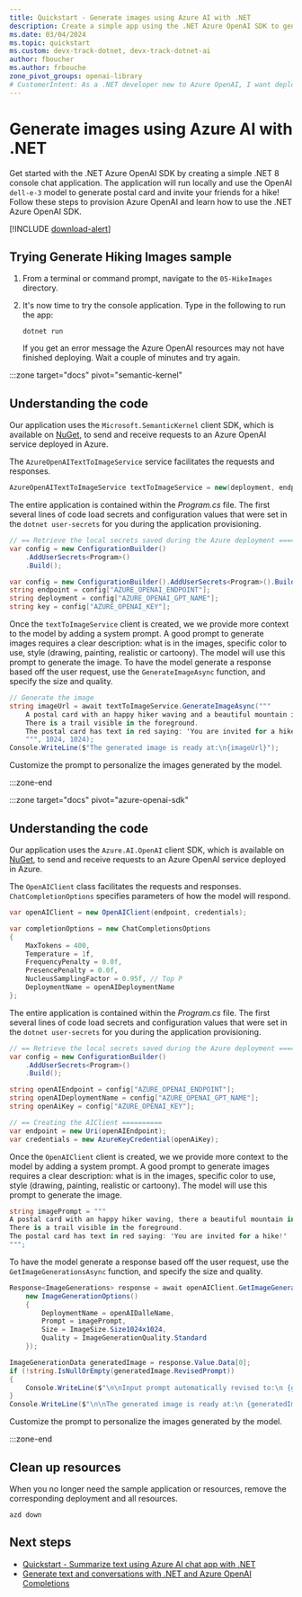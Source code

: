 ```yaml
---
title: Quickstart - Generate images using Azure AI with .NET
description: Create a simple app using the .NET Azure OpenAI SDK to generate postal card images.
ms.date: 03/04/2024
ms.topic: quickstart
ms.custom: devx-track-dotnet, devx-track-dotnet-ai
author: fboucher
ms.author: frbouche
zone_pivot_groups: openai-library
# CustomerIntent: As a .NET developer new to Azure OpenAI, I want deploy and use sample code to interact to learn how to generate images from the sample code.
---
```


# Generate images using Azure AI with .NET

Get started with the .NET Azure OpenAI SDK by creating a simple .NET 8 console chat application. The application will run locally and use the OpenAI `dell-e-3` model to generate postal card and invite your friends for a hike! Follow these steps to provision Azure OpenAI and learn how to use the .NET Azure OpenAI SDK.

[!INCLUDE [download-alert](includes/prerequisites-and-azure-deploy.md)]

## Trying Generate Hiking Images sample

1. From a terminal or command prompt, navigate to the `05-HikeImages` directory.
2. It's now time to try the console application. Type in the following to run the app:

    ```dotnetcli
    dotnet run
    ```

    If you get an error message the Azure OpenAI resources may not have finished deploying. Wait a couple of minutes and try again.

<!-- markdownlint-disable MD044 -->
:::zone target="docs" pivot="semantic-kernel"
<!-- markdownlint-enable MD044 -->

## Understanding the code

Our application uses the `Microsoft.SemanticKernel` client SDK, which is available on [NuGet](https://www.nuget.org/packages/Microsoft.SemanticKernel), to send and receive requests to an Azure OpenAI service deployed in Azure.

The `AzureOpenAITextToImageService` service facilitates the requests and responses. 

```csharp
AzureOpenAITextToImageService textToImageService = new(deployment, endpoint, key, null);
```

The entire application is contained within the _Program.cs_ file. The first several lines of code load secrets and configuration values that were set in the `dotnet user-secrets` for you during the application provisioning.

```csharp
// == Retrieve the local secrets saved during the Azure deployment ==========
var config = new ConfigurationBuilder()
    .AddUserSecrets<Program>()
    .Build();

var config = new ConfigurationBuilder().AddUserSecrets<Program>().Build();
string endpoint = config["AZURE_OPENAI_ENDPOINT"];
string deployment = config["AZURE_OPENAI_GPT_NAME"];
string key = config["AZURE_OPENAI_KEY"];
```

Once the `textToImageService` client is created, we we provide more context to the model by adding a system prompt. A good prompt to generate images requires a clear description: what is in the images, specific color to use, style (drawing, painting, realistic or cartoony). The model will use this prompt to generate the image. To have the model generate a response based off the user request, use the `GenerateImageAsync` function, and specify the size and quality.

```csharp
// Generate the image
string imageUrl = await textToImageService.GenerateImageAsync("""
    A postal card with an happy hiker waving and a beautiful mountain in the background.
    There is a trail visible in the foreground.
    The postal card has text in red saying: 'You are invited for a hike!'
    """, 1024, 1024);
Console.WriteLine($"The generated image is ready at:\n{imageUrl}");
```

Customize the prompt to personalize the images generated by the model.

:::zone-end

<!-- markdownlint-disable MD044 -->
:::zone target="docs" pivot="azure-openai-sdk"
<!-- markdownlint-enable MD044 -->

## Understanding the code

Our application uses the `Azure.AI.OpenAI` client SDK, which is available on [NuGet](https://www.nuget.org/packages/Azure.AI.OpenAI), to send and receive requests to an Azure OpenAI service deployed in Azure.

The `OpenAIClient` class facilitates the requests and responses. `ChatCompletionOptions` specifies parameters of how the model will respond.

```csharp
var openAIClient = new OpenAIClient(endpoint, credentials);

var completionOptions = new ChatCompletionsOptions
{
    MaxTokens = 400,
    Temperature = 1f,
    FrequencyPenalty = 0.0f,
    PresencePenalty = 0.0f,
    NucleusSamplingFactor = 0.95f, // Top P
    DeploymentName = openAIDeploymentName
};
```

The entire application is contained within the _Program.cs_ file. The first several lines of code load secrets and configuration values that were set in the `dotnet user-secrets` for you during the application provisioning.

```csharp
// == Retrieve the local secrets saved during the Azure deployment ==========
var config = new ConfigurationBuilder()
    .AddUserSecrets<Program>()
    .Build();

string openAIEndpoint = config["AZURE_OPENAI_ENDPOINT"];
string openAIDeploymentName = config["AZURE_OPENAI_GPT_NAME"];
string openAiKey = config["AZURE_OPENAI_KEY"];

// == Creating the AIClient ==========
var endpoint = new Uri(openAIEndpoint);
var credentials = new AzureKeyCredential(openAiKey);
```

Once the `OpenAIClient` client is created, we we provide more context to the model by adding a system prompt. A good prompt to generate images requires a clear description: what is in the images, specific color to use, style (drawing, painting, realistic or cartoony). The model will use this prompt to generate the image.

```csharp
string imagePrompt = """
A postal card with an happy hiker waving, there a beautiful mountain in the background.
There is a trail visible in the foreground. 
The postal card has text in red saying: 'You are invited for a hike!'
""";
```

To have the model generate a response based off the user request, use the `GetImageGenerationsAsync` function, and specify the size and quality.

```csharp
Response<ImageGenerations> response = await openAIClient.GetImageGenerationsAsync(
    new ImageGenerationOptions()
    {
        DeploymentName = openAIDalleName,
        Prompt = imagePrompt,
        Size = ImageSize.Size1024x1024,
        Quality = ImageGenerationQuality.Standard
    });

ImageGenerationData generatedImage = response.Value.Data[0];
if (!string.IsNullOrEmpty(generatedImage.RevisedPrompt))
{
    Console.WriteLine($"\n\nInput prompt automatically revised to:\n {generatedImage.RevisedPrompt}");
}
Console.WriteLine($"\n\nThe generated image is ready at:\n {generatedImage.Url.AbsoluteUri}");
```

Customize the prompt to personalize the images generated by the model.

:::zone-end

## Clean up resources

When you no longer need the sample application or resources, remove the corresponding deployment and all resources.

```azdeveloper
azd down
```

## Next steps

- [Quickstart - Summarize text using Azure AI chat app with .NET](quickstart-openai-summarize-text.md)
- [Generate text and conversations with .NET and Azure OpenAI Completions](/training/modules/open-ai-dotnet-text-completions/)
